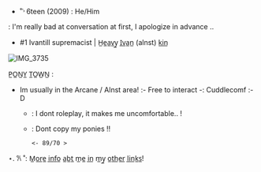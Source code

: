  - ˚˓˒ 6teen (2009) : He/Him


 : I'm really bad at conversation at first, I apologize in advance  ..

 - #1 Ivantill supremacist | H̲e̲a̲v̲y̲ I̲v̲a̲n̲ (alnst)  k̲i̲n̲


![IMG_3735](https://github.com/user-attachments/assets/d53d01be-afa3-454f-9dcc-1a7b9433d373)

P̲O̲N̲Y̲ T̲O̲W̲N̲ :

 - Im usually in the Arcane / Alnst area!  :- Free to interact -:  Cuddlecomf  :-D


   - : I dont roleplay, it makes me uncomfortable.. !


   - : Dont copy my ponies ‼️


         <- 89/70 >
⋆. 𐙚 ˚: M̲o̲r̲e̲ i̲n̲f̲o̲ a̲b̲t̲ m̲e̲ i̲n̲ m̲y̲ o̲t̲h̲e̲r̲ l̲i̲n̲k̲s̲! 
